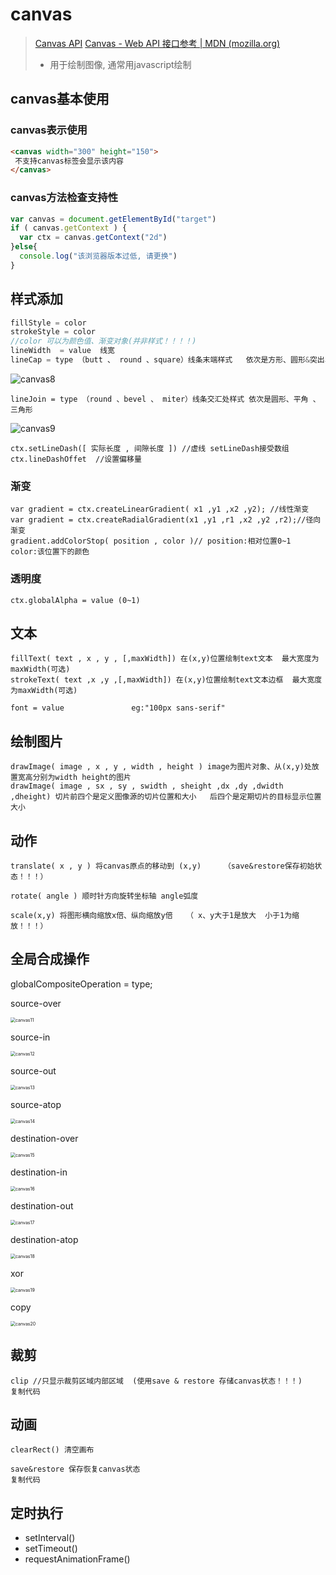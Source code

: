 # canvas

> [Canvas API](https://www.canvasapi.cn/CanvasRenderingContext2D/arc#&introduction)
> [Canvas - Web API 接口参考 | MDN (mozilla.org)](https://developer.mozilla.org/zh-CN/docs/Web/API/Canvas_API)
>
> - 用于绘制图像, 通常用javascript绘制

## canvas基本使用

### canvas表示使用

```html
<canvas width="300" height="150">
 不支持canvas标签会显示该内容
</canvas>
```

### canvas方法检查支持性

```js
var canvas = document.getElementById("target")
if ( canvas.getContext ) {
  var ctx = canvas.getContext("2d")
}else{
  console.log("该浏览器版本过低, 请更换")
}
```

## 样式添加

```js
fillStyle = color
strokeStyle = color 
//color 可以为颜色值、渐变对象(并非样式！！！！)
lineWidth  = value  线宽
lineCap = type （butt 、 round 、square）线条末端样式   依次是方形、圆形&突出、方形&突出
```

![canvas8](https://user-gold-cdn.xitu.io/2018/11/26/1674efc200a1fb4e?imageView2/0/w/1280/h/960/format/webp/ignore-error/1)

```
lineJoin = type （round 、bevel 、 miter）线条交汇处样式 依次是圆形、平角 、 三角形
```

![canvas9](https://user-gold-cdn.xitu.io/2018/11/26/1674efc203135b97?imageView2/0/w/1280/h/960/format/webp/ignore-error/1)

```
ctx.setLineDash([ 实际长度 , 间隙长度 ]) //虚线 setLineDash接受数组
ctx.lineDashOffet  //设置偏移量
```

### 渐变

```
var gradient = ctx.createLinearGradient( x1 ,y1 ,x2 ,y2); //线性渐变
var gradient = ctx.createRadialGradient(x1 ,y1 ,r1 ,x2 ,y2 ,r2);//径向渐变
gradient.addColorStop( position , color )// position:相对位置0~1    color:该位置下的颜色
```

### 透明度

```
ctx.globalAlpha = value (0~1)
```

## 文本

```
fillText( text , x , y , [,maxWidth]) 在(x,y)位置绘制text文本  最大宽度为maxWidth(可选)
strokeText( text ,x ,y ,[,maxWidth]) 在(x,y)位置绘制text文本边框  最大宽度为maxWidth(可选)

font = value               eg:"100px sans-serif"  
```

## 绘制图片

```
drawImage( image , x , y , width , height ) image为图片对象、从(x,y)处放置宽高分别为width height的图片
drawImage( image , sx , sy , swidth , sheight ,dx ,dy ,dwidth ,dheight) 切片前四个是定义图像源的切片位置和大小   后四个是定期切片的目标显示位置大小
```

## 动作

```
translate( x , y ) 将canvas原点的移动到 (x,y)     （save&restore保存初始状态！！！）

rotate( angle ) 顺时针方向旋转坐标轴 angle弧度

scale(x,y) 将图形横向缩放x倍、纵向缩放y倍   （ x、y大于1是放大  小于1为缩放！！！）
```

## 全局合成操作

globalCompositeOperation = type;

source-over

<img src="https://user-gold-cdn.xitu.io/2018/11/26/1674efc2202ba9d7?imageView2/0/w/1280/h/960/format/webp/ignore-error/1" alt="canvas11" style="zoom:50%;" />

source-in

<img src="https://user-gold-cdn.xitu.io/2018/11/26/1674efc231836ca4?imageView2/0/w/1280/h/960/format/webp/ignore-error/1" alt="canvas12" style="zoom:50%;" />

source-out

<img src="https://user-gold-cdn.xitu.io/2018/11/26/1674efc230f9efee?imageView2/0/w/1280/h/960/format/webp/ignore-error/1" alt="canvas13" style="zoom:50%;" />

source-atop

<img src="https://user-gold-cdn.xitu.io/2018/11/26/1674efc22fd95ad9?imageView2/0/w/1280/h/960/format/webp/ignore-error/1" alt="canvas14" style="zoom:50%;" />

destination-over

<img src="https://user-gold-cdn.xitu.io/2018/11/26/1674efc24023b46d?imageView2/0/w/1280/h/960/format/webp/ignore-error/1" alt="canvas15" style="zoom:50%;" />

destination-in

<img src="https://user-gold-cdn.xitu.io/2018/11/26/1674efc24bb0268a?imageView2/0/w/1280/h/960/format/webp/ignore-error/1" alt="canvas16" style="zoom:50%;" />

destination-out

<img src="https://user-gold-cdn.xitu.io/2018/11/26/1674efc257a9972a?imageView2/0/w/1280/h/960/format/webp/ignore-error/1" alt="canvas17" style="zoom:50%;" />

destination-atop

<img src="https://user-gold-cdn.xitu.io/2018/11/26/1674efc257bf9efd?imageView2/0/w/1280/h/960/format/webp/ignore-error/1" alt="canvas18" style="zoom:50%;" />

xor

<img src="https://user-gold-cdn.xitu.io/2018/11/26/1674efc27398ea8a?imageView2/0/w/1280/h/960/format/webp/ignore-error/1" alt="canvas19" style="zoom:50%;" />

copy

<img src="https://user-gold-cdn.xitu.io/2018/11/26/1674efc272df1d1e?imageView2/0/w/1280/h/960/format/webp/ignore-error/1" alt="canvas20" style="zoom:50%;" />

## 裁剪

```
clip //只显示裁剪区域内部区域  (使用save & restore 存储canvas状态！！！)
复制代码
```

## 动画

```
clearRect() 清空画布

save&restore 保存恢复canvas状态
复制代码
```

## 定时执行

- setInterval()
- setTimeout()
- requestAnimationFrame()
